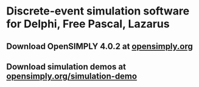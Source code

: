 # Discrete-event simulation software for Delphi, Free Pascal, Lazarus

## Download OpenSIMPLY 4.0.2 at [opensimply.org](https://opensimply.org/) 

## Download simulation demos at [opensimply.org/simulation-demo](https://opensimply.org/simulation-demo.php) 
